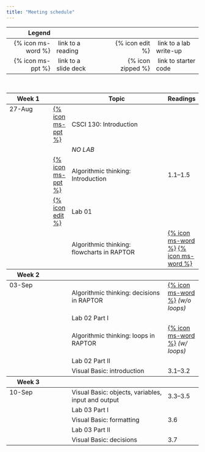 ```yaml
---
title: "Meeting schedule"
---
```


<table>
  <thead>
    <th style="text-align:right">Legend</th>
    <th></th>
    <th style="width:20px"></th>
    <th></th>
    <th></th>
  </thead>
  <tbody>
    <tr>
      <td style="text-align: right">{% icon ms-word %}</td>
      <td>&nbsp;link to a reading</td>
      <td></td>
      <td style="text-align: right">{% icon edit %}</td>
      <td>&nbsp;link to a lab write-up</td>
    </tr>
    <tr>
      <td style="text-align: right">{% icon ms-ppt %}</td>
      <td>&nbsp;link to a slide deck</td>
      <td></td>
      <td style="text-align: right">{% icon zipped %}</td>
      <td>&nbsp;link to starter code</td>
    </tr>
  </tbody>
</table>
<br>
<table class="ic-Table ic-Table--condensed ic-Table--hover-row">
  <thead>
    <tr class="ic-Table__row--bg-neutral">
      <th style="width:100px">Week 1</th>
      <th style="width:20px"></th>
      <th style="width:50%">Topic</th>
      <th>Readings</th>
    </tr>
  </thead>
  <tbody>
    <tr>
      <td rowspan="0" style="vertical-align:top">27-Aug</td>
      <td><a href="{% file lectures/00/slides.pptx %}">{% icon ms-ppt %}</a></td>
      <td>CSCI 130: Introduction</td>
      <td></td>
    </tr>
    <tr>
      <td></td>
      <td><em>NO LAB</em></td>
      <td></td>
    </tr>
    <tr>
      <td><a href="{% file lectures/01/slides.pptx %}">{% icon ms-ppt %}</a></td>
      <td>Algorithmic thinking: Introduction</td>
      <td>1.1&ndash;1.5</td>
    </tr>
    <tr>
      <td><a href="{% file labs/Lab01/Lab.pdf %}">{% icon edit %}</a></td>
      <td>Lab 01</td>
      <td></td>
    </tr>
    <tr>
      <td></td>
      <td>Algorithmic thinking: flowcharts in RAPTOR</td>
      <td><a href="{% file readings/RAPTOR-Introduction.docx %}">{% icon ms-word %}</a> <a href="{% file readings/RAPTOR-Graphics.docx %}">{% icon ms-word %}</a></td>
    </tr>
  </tbody>
  <thead>
    <tr class="ic-Table__row--bg-neutral">
      <th>Week 2</th>
      <th></th>
      <th></th>
      <th></th>
    </tr>
  </thead>
  <tbody>
    <tr>
      <td rowspan="0" style="vertical-align:top">03-Sep</td>
      <td></td>
      <td>Algorithmic thinking: decisions in RAPTOR</td>
      <td><a href="{% file readings/RAPTOR-Control.docx %}">{% icon ms-word %}</a> <em>(w/o loops)</em></td>
    </tr>
    <tr>
      <td></td>
      <td>Lab 02 Part I</td>
      <td></td>
    </tr>
    <tr>
      <td></td>
      <td>Algorithmic thinking: loops in RAPTOR</td>
      <td><a href="{% file readings/RAPTOR-Control.docx %}">{% icon ms-word %}</a> <em>(w/ loops)</em></td>
    </tr>
    <tr>
      <td></td>
      <td>Lab 02 Part II</td>
      <td></td>
    </tr>
    <tr>
      <td></td>
      <td>Visual Basic: introduction</td>
      <td>3.1&ndash;3.2</td>
    </tr>
  </tbody>
  <thead>
    <tr class="ic-Table__row--bg-neutral">
      <th>Week 3</th>
      <th></th>
      <th></th>
      <th></th>
    </tr>
  </thead>
  <tbody>
    <tr>
      <td rowspan="0" style="vertical-align:top">10-Sep</td>
      <td></td>
      <td>Visual Basic: objects, variables, input and output</td>
      <td>3.3&ndash;3.5</td>
    </tr>
    <tr>
      <td></td>
      <td>Lab 03 Part I</td>
      <td></td>
    </tr>
    <tr>
      <td></td>
      <td>Visual Basic: formatting</td>
      <td>3.6</td>
    </tr>
    <tr>
      <td></td>
      <td>Lab 03 Part II</td>
      <td></td>
    </tr>
    <tr>
      <td></td>
      <td>Visual Basic: decisions</td>
      <td>3.7</td>
    </tr>
  </tbody>
</table>

